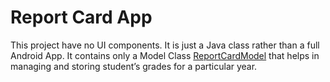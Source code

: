 # Report Card App

This project have no UI components. It is just a Java class rather than a full Android App. It contains only a Model Class [ReportCardModel](Report_Card_App/app/src/main/java/com/example/kaushiknsanji/reportcardpojo/models/ReportCard.java) that helps in managing and storing student’s grades for a particular year.
